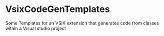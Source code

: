 # VsixCodeGenTemplates
Some Templates for an VSIX extension that generates code from classes within a Visual studio project
